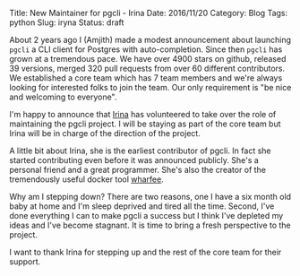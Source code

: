 Title: New Maintainer for pgcli - Irina
Date: 2016/11/20
Category: Blog
Tags: python 
Slug: iryna
Status: draft

About 2 years ago I (Amjith) made a modest announcement about launching `pgcli` a CLI
client for Postgres with auto-completion. Since then `pgcli` has grown at a
tremendous pace. We have over 4900 stars on github, released 39 versions,
merged 320 pull requests from over 60 different contributors. We established a
core team which has 7 team members and we're always looking for interested
folks to join the team. Our only requirement is "be nice and welcoming to
everyone".

I'm happy to announce that [Irina](https://github.com/j-bennet) has volunteered
to take over the role of maintaining the pgcli project. I will be staying as
part of the core team but Irina will be in charge of the direction of the
project. 

A little bit about Irina, she is the earliest contributor of pgcli. In fact she
started contributing  even before it was announced publicly. She's a personal
friend and a great programmer. She's also the creator of the tremendously
useful docker tool [wharfee](http://wharfee.com/).

Why am I stepping down? There are two reasons, one I have a six month old baby
at home and I'm sleep deprived and tired all the time. Second, I've done
everything I can to make pgcli a success but I think I've depleted my ideas and
I've become stagnant. It is time to bring a fresh perspective to the project.

I want to thank Irina for stepping up and the rest of the core team for their
support.
